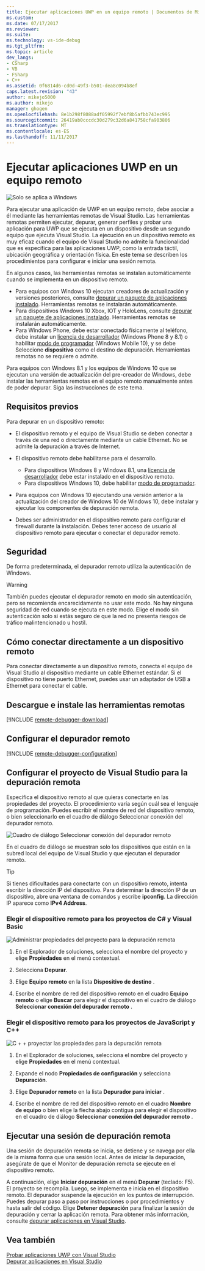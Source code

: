 ```yaml
---
title: Ejecutar aplicaciones UWP en un equipo remoto | Documentos de Microsoft
ms.custom: 
ms.date: 07/17/2017
ms.reviewer: 
ms.suite: 
ms.technology: vs-ide-debug
ms.tgt_pltfrm: 
ms.topic: article
dev_langs:
- CSharp
- VB
- FSharp
- C++
ms.assetid: 0f6814d6-cd0d-49f3-b501-dea8c094b8ef
caps.latest.revision: "43"
author: mikejo5000
ms.author: mikejo
manager: ghogen
ms.openlocfilehash: 8e1b298f8088adf05992f7ebf8b5afbb743ec995
ms.sourcegitcommit: 26419ab0cccdc30d279c32d6a841758cfa903806
ms.translationtype: MT
ms.contentlocale: es-ES
ms.lasthandoff: 11/11/2017
---
```

# <a name="run-uwp-apps-on-a-remote-machine"></a>Ejecutar aplicaciones UWP en un equipo remoto
![Solo se aplica a Windows](../debugger/media/windows_only_content.png "windows_only_content")  
  
Para ejecutar una aplicación de UWP en un equipo remoto, debe asociar a él mediante las herramientas remotas de Visual Studio. Las herramientas remotas permiten ejecutar, depurar, generar perfiles y probar una aplicación para UWP que se ejecuta en un dispositivo desde un segundo equipo que ejecuta Visual Studio. La ejecución en un dispositivo remoto es muy eficaz cuando el equipo de Visual Studio no admite la funcionalidad que es específica para las aplicaciones UWP, como la entrada táctil, ubicación geográfica y orientación física. En este tema se describen los procedimientos para configurar e iniciar una sesión remota.

En algunos casos, las herramientas remotas se instalan automáticamente cuando se implementa en un dispositivo remoto.

- Para equipos con Windows 10 ejecutan creadores de actualización y versiones posteriores, consulte [depurar un paquete de aplicaciones instalado](debug-installed-app-package.md#remote). Herramientas remotas se instalarán automáticamente.
- Para dispositivos Windows 10 Xbox, IOT y HoloLens, consulte [depurar un paquete de aplicaciones instalado](debug-installed-app-package.md#remote). Herramientas remotas se instalarán automáticamente.
- Para Windows Phone, debe estar conectado físicamente al teléfono, debe instalar un [licencia de desarrollador](https://msdn.microsoft.com/en-us/library/windows/apps/xaml/hh974578.aspx) (Windows Phone 8 y 8.1) o habilitar [modo de programador](/windows/uwp/get-started/enable-your-device-for-development) (Windows Mobile 10), y se debe Seleccione **dispositivo** como el destino de depuración. Herramientas remotas no se requiere o admite.

Para equipos con Windows 8.1 y los equipos de Windows 10 que se ejecutan una versión de actualización del pre-creador de Windows, debe instalar las herramientas remotas en el equipo remoto manualmente antes de poder depurar. Siga las instrucciones de este tema.
  
##  <a name="BKMK_Prerequisites"></a> Requisitos previos  
 Para depurar en un dispositivo remoto:  
  
-   El dispositivo remoto y el equipo de Visual Studio se deben conectar a través de una red o directamente mediante un cable Ethernet. No se admite la depuración a través de Internet.  

- El dispositivo remoto debe habilitarse para el desarrollo.

    - Para dispositivos Windows 8 y Windows 8.1, una [licencia de desarrollador](https://msdn.microsoft.com/en-us/library/windows/apps/xaml/hh974578.aspx) debe estar instalado en el dispositivo remoto.
    - Para dispositivos Windows 10, debe habilitar [modo de programador](/windows/uwp/get-started/enable-your-device-for-development). 
  
-   Para equipos con Windows 10 ejecutando una versión anterior a la actualización del creador de Windows 10 de Windows 10, debe instalar y ejecutar los componentes de depuración remota.
  
-   Debes ser administrador en el dispositivo remoto para configurar el firewall durante la instalación. Debes tener acceso de usuario al dispositivo remoto para ejecutar o conectar el depurador remoto.  
  
##  <a name="BKMK_Security"></a> Seguridad  
 De forma predeterminada, el depurador remoto utiliza la autenticación de Windows.  
  
> [!WARNING]
>  También puedes ejecutar el depurador remoto en modo sin autenticación, pero se recomienda encarecidamente no usar este modo. No hay ninguna seguridad de red cuando se ejecuta en este modo. Elige el modo sin autenticación solo si estás seguro de que la red no presenta riesgos de tráfico malintencionado u hostil.  
  
##  <a name="BKMK_DirectConnect"></a> Cómo conectar directamente a un dispositivo remoto  
 Para conectar directamente a un dispositivo remoto, conecta el equipo de Visual Studio al dispositivo mediante un cable Ethernet estándar. Si el dispositivo no tiene puerto Ethernet, puedes usar un adaptador de USB a Ethernet para conectar el cable.  
  
## <a name="BKMK_download"></a>Descargue e instale las herramientas remotas

[!INCLUDE [remote-debugger-download](../debugger/includes/remote-debugger-download.md)]
  
## <a name="BKMK_setup"></a>Configurar el depurador remoto

[!INCLUDE [remote-debugger-configuration](../debugger/includes/remote-debugger-configuration.md)]
  
##  <a name="BKMK_ConnectVS"></a> Configurar el proyecto de Visual Studio para la depuración remota  
 Especifica el dispositivo remoto al que quieras conectarte en las propiedades del proyecto. El procedimiento varía según cuál sea el lenguaje de programación. Puedes escribir el nombre de red del dispositivo remoto, o bien seleccionarlo en el cuadro de diálogo Seleccionar conexión del depurador remoto.  
  
 ![Cuadro de diálogo Seleccionar conexión del depurador remoto](../debugger/media/vsrun_selectremotedebuggerdlg.png "VSRUN_SelectRemoteDebuggerDlg")  
  
 En el cuadro de diálogo se muestran solo los dispositivos que están en la subred local del equipo de Visual Studio y que ejecutan el depurador remoto.  
  
> [!TIP]
>  Si tienes dificultades para conectarte con un dispositivo remoto, intenta escribir la dirección IP del dispositivo. Para determinar la dirección IP de un dispositivo, abre una ventana de comandos y escribe **ipconfig**. La dirección IP aparece como **IPv4 Address**.  
  
###  <a name="BKMK_Choosing_the_remote_device_for_C__and_Visual_Basic_projects"></a> Elegir el dispositivo remoto para los proyectos de C# y Visual Basic  
 ![Administrar propiedades del proyecto para la depuración remota](../debugger/media/vsrun_managed_projprop_remote.png "VSRUN_Managed_ProjProp_Remote")  
  
1.  En el Explorador de soluciones, selecciona el nombre del proyecto y elige **Propiedades** en el menú contextual.  
  
2.  Selecciona **Depurar**.  
  
3.  Elige **Equipo remoto** en la lista **Dispositivo de destino** .  
  
4.  Escribe el nombre de red del dispositivo remoto en el cuadro **Equipo remoto** o elige **Buscar** para elegir el dispositivo en el cuadro de diálogo **Seleccionar conexión del depurador remoto** .  
  
###  <a name="BKMK_Choosing_the_remote_device_for_JavaScript_and_C___projects"></a> Elegir el dispositivo remoto para los proyectos de JavaScript y C++  
 ![C &#43; &#43; proyectar las propiedades para la depuración remota](../debugger/media/vsrun_cpp_projprop_remote.png "VSRUN_CPP_ProjProp_Remote")  
  
1.  En el Explorador de soluciones, selecciona el nombre del proyecto y elige **Propiedades** en el menú contextual.  
  
2.  Expande el nodo **Propiedades de configuración** y selecciona **Depuración**.  
  
3.  Elige **Depurador remoto** en la lista **Depurador para iniciar** .  
  
4.  Escribe el nombre de red del dispositivo remoto en el cuadro **Nombre de equipo** o bien elige la flecha abajo contigua para elegir el dispositivo en el cuadro de diálogo **Seleccionar conexión del depurador remoto** .  
  
##  <a name="BKMK_RunRemoteDebug"></a> Ejecutar una sesión de depuración remota  
 Una sesión de depuración remota se inicia, se detiene y se navega por ella de la misma forma que una sesión local. Antes de iniciar la depuración, asegúrate de que el Monitor de depuración remota se ejecute en el dispositivo remoto.  
  
 A continuación, elige **Iniciar depuración** en el menú **Depurar** (teclado: F5). El proyecto se recompila. Luego, se implementa e inicia en el dispositivo remoto. El depurador suspende la ejecución en los puntos de interrupción. Puedes depurar paso a paso por instrucciones o por procedimientos y hasta salir del código. Elige **Detener depuración** para finalizar la sesión de depuración y cerrar la aplicación remota. Para obtener más información, consulte [depurar aplicaciones en Visual Studio](../debugger/debug-store-apps-in-visual-studio.md).  
  
## <a name="see-also"></a>Vea también  
 [Probar aplicaciones UWP con Visual Studio](../test/testing-store-apps-with-visual-studio.md)   
 [Depurar aplicaciones en Visual Studio](../debugger/debug-store-apps-in-visual-studio.md)